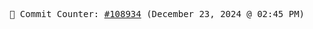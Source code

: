 <p align="center">
    <samp>
        📮 Commit Counter: <a href="https://github.com/Javascript-void0/Javascript-void0/commits/main">#108934</a> (December 23, 2024 @ 02:45 PM)
    </samp>
</p>